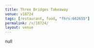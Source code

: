 ```yaml
---
title: Three Bridges Takeaway
venue: v18724
tags: [restaurant, food, "fhrs:662655"]
permalink: /v/18724/
layout: venue
---
```

null